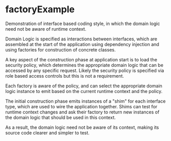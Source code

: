 # factoryExample
Demonstration of interface based coding style, in which the domain logic need not be aware of runtime context.

Domain Logic is specified as interactions between interfaces, which are assembled at the start of the application
using dependency injection and using factories for construction of concrete classes.

A key aspect of the construction phase at application start is to load the security policy, which determines the
appropriate domain logic that can be accessed by any specific request.  Likely the security policy is specified
via role based access controls but this is not a requirement.  

Each factory is aware of the policy, and can select the appropriate domain logic instance to emit based on the
current runtime context and the policy.

The initial construction phase emits instances of a "shim" for each interface type, which are used to wire the
application together.  Shims can test for runtime context changes and ask their factory to return new instances
of the domain logic that should be used in this context.

As a result, the domain logic need not be aware of its context, making its source code clearer and simpler to test.



